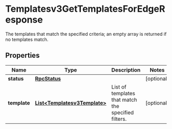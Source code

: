 

# Templatesv3GetTemplatesForEdgeResponse

The templates that match the specified criteria; an empty array is returned if no templates match.

## Properties

| Name | Type | Description | Notes |
|------------ | ------------- | ------------- | -------------|
|**status** | [**RpcStatus**](RpcStatus.md) |  |  [optional] |
|**template** | [**List&lt;Templatesv3Template&gt;**](Templatesv3Template.md) | List of templates that match the specified filters. |  [optional] |



